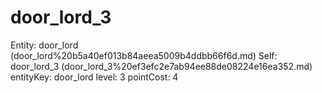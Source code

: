 # door_lord_3

Entity: door_lord (door_lord%20b5a40ef013b84aeea5009b4ddbb66f6d.md)
Self: door_lord_3 (door_lord_3%20ef3efc2e7ab94ee88de08224e16ea352.md)
entityKey: door_lord
level: 3
pointCost: 4

[](Untitled%2053f639f8f9ee4d2ba872eaf56cab7b5c.md)